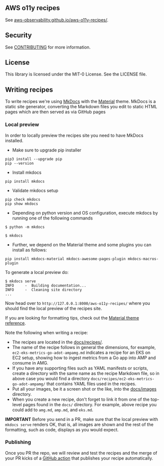 ## AWS o11y recipes

See [aws-observability.github.io/aws-o11y-recipes/][recipes-live].

## Security

See [CONTRIBUTING](CONTRIBUTING.md#security-issue-notifications) for more information.

## License

This library is licensed under the MIT-0 License. See the LICENSE file.

## Writing recipes

To write recipes we're using [MkDocs][mkdocs] with the [Material][mkdocs-material]
theme. MkDocs is a static site generator, converting the Markdown files you
edit to static HTML pages which are then served as via GitHub pages

### Local preview

In order to locally preview the recipes site you need to have MkDocs installed.

* Make sure to upgrade pip installer
```
pip3 install --upgrade pip
pip --version
```

* Install mkdocs
```
pip install mkdocs
```

* Validate mkdocs setup
```
pip check mkdocs
pip show mkdocs
```

* Depending on python version and OS configuration, execute mkdocs by running one of the following commands
```
$ python -m mkdocs
```
```
$ mkdocs
```

* Further, we depend on the Material theme and some plugins you can install as follows:

```
pip install mkdocs-material mkdocs-awesome-pages-plugin mkdocs-macros-plugin
```

To generate a local preview do:

```
$ mkdocs serve
INFO     -  Building documentation...
INFO     -  Cleaning site directory
...
```

Now head over to `http://127.0.0.1:8000/aws-o11y-recipes/` where you should
find the local preview of the recipes site.

If you are looking for formatting tips, check out the [Material theme
reference][material-formatting].

Note the following when writing a recipe:

* The recipes are located in the [docs/recipes/][recipes-home].
* The name of the recipe follows in general the dimensions, for example,
  `ec2-eks-metrics-go-adot-ampamg.md` indicates a recipe for an EKS on EC2 setup,
  showing how to ingest metrics from a Go app into AMP and consume in AMG.
* If you have any supporting files such as YAML manifests or scripts, create a
  directory with the same name as the recipe Markdown file, so in above case you
  would find a directory `docs/recipes/ec2-eks-metrics-go-adot-ampamg/` that
  contains YAML files used in the recipes.
* Put all your images, be it a screen shot or the like, into the 
  [docs/images][recipes-images] directory.
* When you create a new recipe, don't forget to link it from one of the
  top-level pages found in the `docs/` directory. For example, above recipe
  you could add to `amg.md`, `amp.md`, and `eks.md`.

**IMPORTANT** Before you send in a PR, make sure that the local preview with
`mkdocs serve` renders OK, that is, all images are shown and the rest of the
formatting, such as code, displays as you would expect.

### Publishing

Once you PR the repo, we will review and test the recipes and the merge of
your PR kicks of a [GitHub action][publishing-ghaction] that publishes your 
recipe automatically.

[recipes-live]: https://aws-observability.github.io/aws-o11y-recipes/
[mkdocs]: https://www.mkdocs.org/
[mkdocs-material]: https://squidfunk.github.io/mkdocs-material/
[material-formatting]: https://squidfunk.github.io/mkdocs-material/reference/formatting/
[recipes-home]: https://github.com/aws-observability/aws-o11y-recipes/tree/main/docs/recipes
[recipes-images]: https://github.com/aws-observability/aws-o11y-recipes/tree/main/docs/images
[publishing-ghaction]: https://github.com/aws-observability/aws-o11y-recipes/actions/workflows/main.yml
